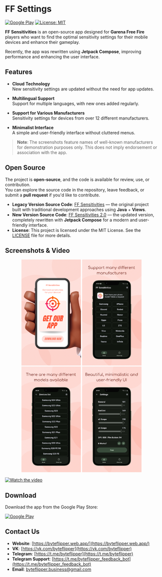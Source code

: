 # FF Settings 

[![Google Play](https://img.shields.io/badge/Google_Play-Download-brightgreen)](https://play.google.com/store/apps/details?id=com.byteflipper.ffsensitivities)
[![License: MIT](https://img.shields.io/badge/License-MIT-yellow.svg)](LICENSE)


**FF Sensitivities** is an open-source app designed for **Garena Free Fire** players who want to find the optimal sensitivity settings for their mobile devices and enhance their gameplay.

Recently, the app was rewritten using **Jetpack Compose**, improving performance and enhancing the user interface.

## Features

- **Cloud Technology**  
  New sensitivity settings are updated without the need for app updates.

- **Multilingual Support**  
  Support for multiple languages, with new ones added regularly.

- **Support for Various Manufacturers**  
  Sensitivity settings for devices from over 12 different manufacturers.

- **Minimalist Interface**  
  A simple and user-friendly interface without cluttered menus.

> **Note**: The screenshots feature names of well-known manufacturers for demonstration purposes only. This does not imply endorsement or association with the app.

## Open Source  

The project is **open-source**, and the code is available for review, use, or contribution.  
You can explore the source code in the repository, leave feedback, or submit a **pull request** if you'd like to contribute.

- **Legacy Version Source Code**: [FF Sensitivities](https://github.com/byteflipper/FFSettings) — the original project built with traditional development approaches using **Java** + **Views**.  
- **New Version Source Code**: [FF Sensitivities 2.0](https://github.com/byteflipper/FFSettings) — the updated version, completely rewritten with **Jetpack Compose** for a modern and user-friendly interface.
- **License**: This project is licensed under the MIT License. See the [LICENSE](LICENSE) file for more details.

## Screenshots & Video

<p align="center">
  <img src="screenshots/screen1.webp" width="196">
  <img src="screenshots/screen2.webp" width="196">
  <img src="screenshots/screen3.webp" width="196">
  <img src="screenshots/screen4.webp" width="196">
</p>

[![Watch the video](https://img.youtube.com/vi/7X_36jwdn0k/maxresdefault.jpg)](https://youtu.be/7X_36jwdn0k)

## Download

Download the app from the Google Play Store:

[![Google Play](https://img.shields.io/badge/Google_Play-Download-brightgreen)](https://play.google.com/store/apps/details?id=com.byteflipper.ffsensitivities)

## Contact Us

- **Website**: [https://byteflipper.web.app/](https://byteflipper.web.app/)
- **VK**: [https://vk.com/byteflipper](https://vk.com/byteflipper)
- **Telegram**: [https://t.me/byteflipper](https://t.me/byteflipper)
- **Telegram Support**: [https://t.me/byteflipper_feedback_bot](https://t.me/byteflipper_feedback_bot)
- **Email**: [byteflipper.business@gmail.com](mailto:byteflipper.business@gmail.com)
